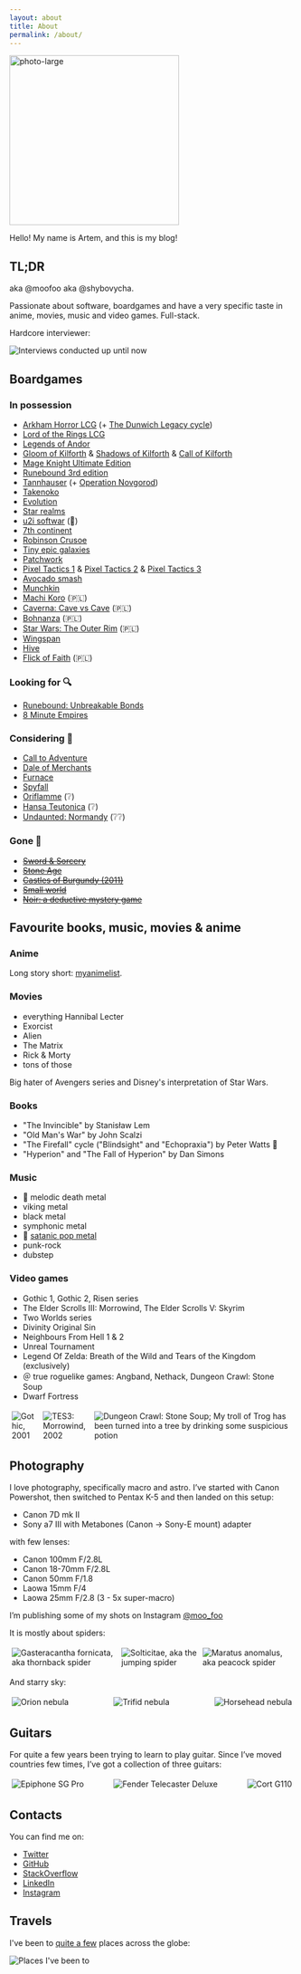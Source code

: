 ```yaml
---
layout: about
title: About
permalink: /about/
---
```


<img src="/images/about/photo-large-compressed-2.webp" alt="photo-large" width="300">

Hello! My name is Artem, and this is my blog!

## TL;DR

aka @moofoo aka @shybovycha.

Passionate about software, boardgames and have a very specific taste in anime, movies, music and video games. Full-stack.

Hardcore interviewer:

<img src="/images/about/interview-stats.webp" alt="Interviews conducted up until now">

## Boardgames

### In possession

* [Arkham Horror LCG](https://boardgamegeek.com/boardgame/205637/arkham-horror-card-game) (+ [The Dunwich Legacy cycle](https://boardgamegeek.com/boardgame/208545/arkham-horror-card-game-dunwich-legacy-expansion))
* [Lord of the Rings LCG](https://boardgamegeek.com/boardgame/77423/lord-rings-card-game)
* [Legends of Andor](https://boardgamegeek.com/boardgame/127398/legends-andor)
* [Gloom of Kilforth](https://boardgamegeek.com/boardgame/98527/gloom-kilforth-fantasy-quest-game) & [Shadows of Kilforth](https://boardgamegeek.com/boardgame/238916/shadows-kilforth-fantasy-quest-game) & [Call of Kilforth](https://boardgamegeek.com/boardgame/329121/call-kilforth-fantasy-quest-game)
* [Mage Knight Ultimate Edition](https://boardgamegeek.com/boardgame/248562/mage-knight-ultimate-edition)
* [Runebound 3rd edition](https://boardgamegeek.com/boardgame/181530/runebound-third-edition)
* [Tannhauser](https://boardgamegeek.com/boardgame/25261/tannhauser) (+ [Operation Novgorod](https://boardgamegeek.com/boardgameexpansion/31258/tannhauser-operation-novgorod))
* [Takenoko](https://boardgamegeek.com/boardgame/70919/takenoko)
* [Evolution](https://boardgamegeek.com/boardgame/155703/evolution)
* [Star realms](https://boardgamegeek.com/boardgame/147020/star-realms)
* [u2i softwar](https://softwar.u2i.com/) (<span title="Absolutely love!">🌟</span>)
* [7th continent](https://boardgamegeek.com/boardgame/180263/7th-continent)
* [Robinson Crusoe](https://boardgamegeek.com/boardgame/121921/robinson-crusoe-adventures-cursed-island)
* [Tiny epic galaxies](https://boardgamegeek.com/boardgame/163967/tiny-epic-galaxies)
* [Patchwork](https://boardgamegeek.com/boardgame/163412/patchwork)
* [Pixel Tactics 1](https://boardgamegeek.com/boardgame/125548/pixel-tactics) & [Pixel Tactics 2](https://boardgamegeek.com/boardgame/137423/pixel-tactics-2) & [Pixel Tactics 3](https://boardgamegeek.com/boardgame/152899/pixel-tactics-3)
* [Avocado smash](https://boardgamegeek.com/boardgame/261831/avocado-smash)
* [Munchkin](https://boardgamegeek.com/boardgame/1927/munchkin)
* [Machi Koro](https://boardgamegeek.com/boardgame/143884/machi-koro) (🇵🇱)
* [Caverna: Cave vs Cave](https://boardgamegeek.com/boardgame/220520/caverna-cave-vs-cave) (🇵🇱)
* [Bohnanza](https://boardgamegeek.com/boardgame/11/bohnanza) (🇵🇱)
* [Star Wars: The Outer Rim](https://boardgamegeek.com/boardgame/271896/star-wars-outer-rim) (🇵🇱)
* [Wingspan](https://boardgamegeek.com/boardgame/266192/wingspan)
* [Hive](https://boardgamegeek.com/boardgame/2655/hive)
* [Flick of Faith](https://boardgamegeek.com/boardgame/281194/flick-faith) (🇵🇱)

### Looking for 🔍

* [Runebound: Unbreakable Bonds](https://boardgamegeek.com/boardgameexpansion/225275/runebound-third-edition-unbreakable-bonds/)
* [8 Minute Empires](https://boardgamegeek.com/boardgame/131366/eight-minute-empire)

### Considering 🤔

* [Call to Adventure](https://boardgamegeek.com/boardgame/238992/call-adventure)
* [Dale of Merchants](https://boardgamegeek.com/boardgame/176165/dale-merchants)
* [Furnace](https://boardgamegeek.com/boardgame/318084/furnace)
* [Spyfall](https://boardgamegeek.com/boardgame/166384/spyfall)
* [Oriflamme](https://boardgamegeek.com/boardgame/287084/oriflamme) (<span title="Wondering">❔</span>)
* [Hansa Teutonica](https://boardgamegeek.com/boardgame/43015/hansa-teutonica) (<span title="Wondering">❔</span>)
* [Undaunted: Normandy](https://boardgamegeek.com/boardgame/268864/undaunted-normandy) (<span title="Wondering">❔❔</span>)

### Gone 💸

* [<del>Sword & Sorcery</del>](https://boardgamegeek.com/boardgame/170771/sword-sorcery)
* [<del>Stone Age</del>](https://boardgamegeek.com/boardgame/34635/stone-age)
* [<del>Castles of Burgundy (2011)</del>](https://boardgamegeek.com/boardgame/84876/castles-burgundy)
* [<del>Small world</del>](https://boardgamegeek.com/boardgame/40692/small-world)
* [<del>Noir: a deductive mystery game</del>](https://boardgamegeek.com/boardgame/102148/noir-deductive-mystery-game)

## Favourite books, music, movies & anime

### Anime

Long story short: [myanimelist](https://myanimelist.net/animelist/shybovycha).

### Movies

* everything Hannibal Lecter
* Exorcist
* Alien
* The Matrix
* Rick & Morty
* tons of those

Big hater of Avengers series and Disney's interpretation of Star Wars.

### Books

* "The Invincible" by Stanisław Lem
* "Old Man's War" by John Scalzi
* "The Firefall" cycle ("Blindsight" and "Echopraxia") by Peter Watts 🌟
* "Hyperion" and "The Fall of Hyperion" by Dan Simons

### Music

* 🤘 melodic death metal
* viking metal
* black metal
* symphonic metal
* 🤘 [satanic pop metal](https://www.metal-archives.com/bands/Semargl/35756)
* punk-rock
* dubstep

### Video games

* Gothic 1, Gothic 2, Risen series
* The Elder Scrolls III: Morrowind, The Elder Scrolls V: Skyrim
* Two Worlds series
* Divinity Original Sin
* Neighbours From Hell 1 & 2
* Unreal Tournament
* Legend Of Zelda: Breath of the Wild and Tears of the Kingdom (exclusively)
* ＠ true roguelike games: Angband, Nethack, Dungeon Crawl: Stone Soup
* Dwarf Fortress

<div class="inline-gallery">
  <div class="image"><img src="/images/about/game-gothic.webp" alt="Gothic, 2001"></div>
  <div class="image"><img src="/images/about/game-morrowind.webp" alt="TES3: Morrowind, 2002"></div>
  <div class="image"><img src="/images/about/game-stone-soup.webp" alt="Dungeon Crawl: Stone Soup; My troll of Trog has been turned into a tree by drinking some suspicious potion"></div>
</div>

## Photography

I love photography, specifically macro and astro. I’ve started with Canon Powershot, then switched to Pentax K-5 and then landed on this setup:

* Canon 7D mk II
* Sony a7 III with Metabones (Canon → Sony-E mount) adapter

with few lenses:

* Canon 100mm F/2.8L
* Canon 18-70mm F/2.8L
* Canon 50mm F/1.8
* Laowa 15mm F/4
* Laowa 25mm F/2.8 (3 - 5x super-macro)

I’m publishing some of my shots on Instagram [@moo_foo](https://www.instagram.com/moo_foo)

It is mostly about spiders:

<div class="inline-gallery">
  <div class="image"><img src="/images/about/macrophoto-spider4.webp" alt="Gasteracantha fornicata, aka thornback spider"></div>
  <div class="image"><img src="/images/about/macrophoto-spider2.webp" alt="Solticitae, aka the jumping spider"></div>
  <div class="image"><img src="/images/about/macrophoto-spider3.webp" alt="Maratus anomalus, aka peacock spider"></div>
</div>

And starry sky:

<div class="inline-gallery">
  <div class="image"><img src="/images/about/astrophoto-orion-2.webp" alt="Orion nebula"></div>
  <div class="image"><img src="/images/about/astrophoto-trifid.webp" alt="Trifid nebula"></div>
  <div class="image"><img src="/images/about/astrophoto-horsehead.webp" alt="Horsehead nebula"></div>
</div>

## Guitars

For quite a few years been trying to learn to play guitar. Since I’ve moved countries few times, I’ve got a collection of three guitars:

<div class="inline-gallery">
  <div class="image"><img src="/images/about/guitar-epiphone-sg-pro.webp" alt="Epiphone SG Pro"></div>
  <div class="image"><img src="/images/about/guitar-fender-telecaster-deluxe.webp" alt="Fender Telecaster Deluxe"></div>
  <div class="image"><img src="/images/about/guitar-cort-g-110.webp" alt="Cort G110"></div>
</div>

## Contacts

You can find me on:

* [Twitter](https://twitter.com/shybovycha)
* [GitHub](https://github.com/shybovycha)
* [StackOverflow](https://stackoverflow.com/users/330471/shybovycha)
* [LinkedIn](https://www.linkedin.com/in/shybovycha/)
* [Instagram](https://www.instagram.com/moo_foo)

## Travels

I've been to [quite a few](https://www.google.com/maps/d/edit?mid=1wrhzFS4aJfHBn5YB9vif0bWP8Bp9hC85&usp=sharing) places across the globe:

<img src="/images/about/map.webp" alt="Places I've been to">

<script src="/js/about.js"></script>

<style>
.inline-gallery {
  display: flex;
  justify-content: space-between;
}

.inline-gallery .image {
  margin: 4px;
}
</style>
